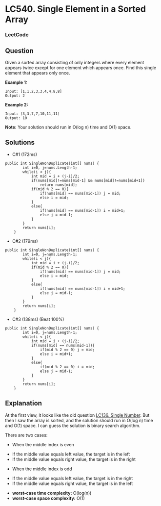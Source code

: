 # LC540. Single Element in a Sorted Array

### LeetCode

## Question

Given a sorted array consisting of only integers where every element appears twice except for one element which appears once. Find this single element that appears only once.

**Example 1:**

```
Input: [1,1,2,3,3,4,4,8,8]
Output: 2
```

**Example 2:**

```
Input: [3,3,7,7,10,11,11]
Output: 10
```

**Note:** Your solution should run in O(log n) time and O(1) space.

## Solutions

* C#1 (172ms)
```
public int SingleNonDuplicate(int[] nums) {
        int i=0, j=nums.Length-1;
        while(i < j){
            int mid = i + (j-i)/2;
            if(nums[mid]!=nums[mid-1] && nums[mid]!=nums[mid+1])
                return nums[mid];
            if(mid % 2 == 0){
                if(nums[mid] == nums[mid-1]) j = mid;
                else i = mid;
            }
            else{
                if(nums[mid] == nums[mid-1]) i = mid+1;
                else j = mid-1;
            }
        }
        return nums[i];
    }
```

* C#2 (179ms)
```
public int SingleNonDuplicate(int[] nums) {
        int i=0, j=nums.Length-1;
        while(i < j){
            int mid = i + (j-i)/2;
            if(mid % 2 == 0){
                if(nums[mid] == nums[mid-1]) j = mid;
                else i = mid;
            }
            else{
                if(nums[mid] == nums[mid-1]) i = mid+1;
                else j = mid-1;
            }
        }
        return nums[i];
    }
```

* C#3 (138ms) (Beat 100%)
```
public int SingleNonDuplicate(int[] nums) {
        int i=0, j=nums.Length-1;
        while(i < j){
            int mid = i + (j-i)/2;
            if(nums[mid] == nums[mid-1]){
                if(mid % 2 == 0) j = mid;
                else i = mid+1;
            }
            else{
                if(mid % 2 == 0) i = mid;
                else j = mid-1;
            }
        }
        return nums[i];
    }
```

## Explanation

At the first view, it looks like the old question <a href="../../../Mathematics/NumberTheory/Bit/LC136SingleNumber.md">LC136. Single Number</a>. But then I saw the array is sorted, and the solution should run in O(log n) time and O(1) space. I can guess the solution is binary search algorithm.

There are two cases:

+ When the middle index is even

- If the middle value equals left value, the target is in the left
- If the middle value equals right value, the target is in the right

+ When the middle index is odd

- If the middle value equals left value, the target is in the right
- If the middle value equals right value, the target is in the left

* **worst-case time complexity:** O(log(n))
* **worst-case space complexity:** O(1)

